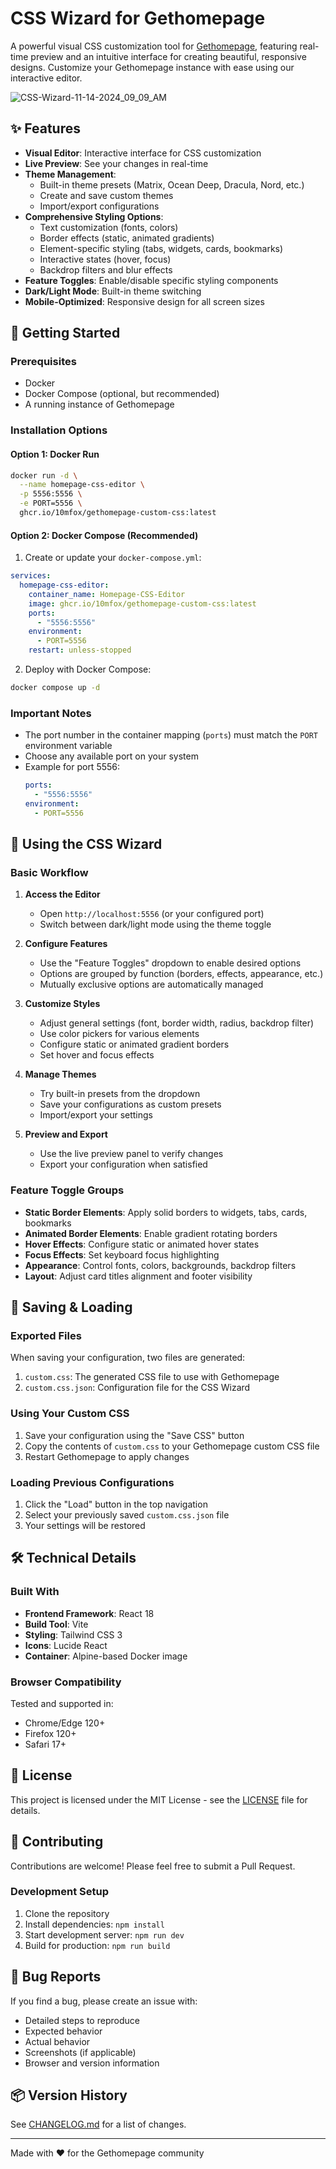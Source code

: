 # CSS Wizard for Gethomepage

A powerful visual CSS customization tool for [Gethomepage](https://github.com/gethomepage/homepage), featuring real-time preview and an intuitive interface for creating beautiful, responsive designs. Customize your Gethomepage instance with ease using our interactive editor.

![CSS-Wizard-11-14-2024_09_09_AM](https://github.com/user-attachments/assets/bd8487cc-5695-4ffc-b40f-8feccf613e26)

## ✨ Features

- **Visual Editor**: Interactive interface for CSS customization
- **Live Preview**: See your changes in real-time
- **Theme Management**:
  - Built-in theme presets (Matrix, Ocean Deep, Dracula, Nord, etc.)
  - Create and save custom themes
  - Import/export configurations
- **Comprehensive Styling Options**:
  - Text customization (fonts, colors)
  - Border effects (static, animated gradients)
  - Element-specific styling (tabs, widgets, cards, bookmarks)
  - Interactive states (hover, focus)
  - Backdrop filters and blur effects
- **Feature Toggles**: Enable/disable specific styling components
- **Dark/Light Mode**: Built-in theme switching
- **Mobile-Optimized**: Responsive design for all screen sizes

## 🚀 Getting Started

### Prerequisites

- Docker
- Docker Compose (optional, but recommended)
- A running instance of Gethomepage

### Installation Options

#### Option 1: Docker Run

```bash
docker run -d \
  --name homepage-css-editor \
  -p 5556:5556 \
  -e PORT=5556 \
  ghcr.io/10mfox/gethomepage-custom-css:latest
```

#### Option 2: Docker Compose (Recommended)

1. Create or update your `docker-compose.yml`:

```yaml
services:
  homepage-css-editor:
    container_name: Homepage-CSS-Editor
    image: ghcr.io/10mfox/gethomepage-custom-css:latest
    ports:
      - "5556:5556"
    environment:
      - PORT=5556
    restart: unless-stopped
```

2. Deploy with Docker Compose:

```bash
docker compose up -d
```

### Important Notes

- The port number in the container mapping (`ports`) must match the `PORT` environment variable
- Choose any available port on your system
- Example for port 5556:
  ```yaml
  ports:
    - "5556:5556"
  environment:
    - PORT=5556
  ```

## 🎨 Using the CSS Wizard

### Basic Workflow

1. **Access the Editor**
   - Open `http://localhost:5556` (or your configured port)
   - Switch between dark/light mode using the theme toggle

2. **Configure Features**
   - Use the "Feature Toggles" dropdown to enable desired options
   - Options are grouped by function (borders, effects, appearance, etc.)
   - Mutually exclusive options are automatically managed

3. **Customize Styles**
   - Adjust general settings (font, border width, radius, backdrop filter)
   - Use color pickers for various elements
   - Configure static or animated gradient borders
   - Set hover and focus effects

4. **Manage Themes**
   - Try built-in presets from the dropdown
   - Save your configurations as custom presets
   - Import/export your settings

5. **Preview and Export**
   - Use the live preview panel to verify changes
   - Export your configuration when satisfied

### Feature Toggle Groups

- **Static Border Elements**: Apply solid borders to widgets, tabs, cards, bookmarks
- **Animated Border Elements**: Enable gradient rotating borders
- **Hover Effects**: Configure static or animated hover states
- **Focus Effects**: Set keyboard focus highlighting
- **Appearance**: Control fonts, colors, backgrounds, backdrop filters
- **Layout**: Adjust card titles alignment and footer visibility

## 💾 Saving & Loading

### Exported Files

When saving your configuration, two files are generated:

1. `custom.css`: The generated CSS file to use with Gethomepage
2. `custom.css.json`: Configuration file for the CSS Wizard

### Using Your Custom CSS

1. Save your configuration using the "Save CSS" button
2. Copy the contents of `custom.css` to your Gethomepage custom CSS file
3. Restart Gethomepage to apply changes

### Loading Previous Configurations

1. Click the "Load" button in the top navigation
2. Select your previously saved `custom.css.json` file
3. Your settings will be restored

## 🛠 Technical Details

### Built With

- **Frontend Framework**: React 18
- **Build Tool**: Vite
- **Styling**: Tailwind CSS 3
- **Icons**: Lucide React
- **Container**: Alpine-based Docker image

### Browser Compatibility

Tested and supported in:
- Chrome/Edge 120+
- Firefox 120+
- Safari 17+

## 📝 License

This project is licensed under the MIT License - see the [LICENSE](LICENSE) file for details.

## 🤝 Contributing

Contributions are welcome! Please feel free to submit a Pull Request.

### Development Setup

1. Clone the repository
2. Install dependencies: `npm install`
3. Start development server: `npm run dev`
4. Build for production: `npm run build`

## 🐛 Bug Reports

If you find a bug, please create an issue with:
- Detailed steps to reproduce
- Expected behavior
- Actual behavior
- Screenshots (if applicable)
- Browser and version information

## 📦 Version History

See [CHANGELOG.md](CHANGELOG.md) for a list of changes.

---

Made with ❤️ for the Gethomepage community
